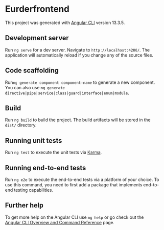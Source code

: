 # Eurderfrontend

This project was generated with [Angular CLI](https://github.com/angular/angular-cli) version 13.3.5.

## Development server

Run  `ng serve` for a dev server. Navigate to `http://localhost:4200/`. The application will automatically reload if you change any of the source files.

## Code scaffolding

Run`ng generate component component-name` to generate a new component. You can also use `ng generate directive|pipe|service|class|guard|interface|enum|module`.

## Build

Run `ng build` to build the project. The build artifacts will be stored in the `dist/` directory.

## Running unit tests

Run `ng test` to execute the unit tests via [Karma](https://karma-runner.github.io).

## Running end-to-end tests

Run `ng e2e` to execute the end-to-end tests via a platform of your choice. To use this command, you need to first add a package that implements end-to-end testing capabilities.

## Further help

To get more help on the Angular CLI use `ng help` or go check out the [Angular CLI Overview and Command Reference](https://angular.io/cli) page.
